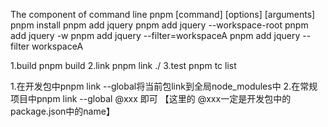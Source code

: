 The component of command line
pnpm [command] [options] [arguments]
pnpm install
pnpm add jquery
pnpm add jquery --workspace-root
pnpm add jquery -w
pnpm add jquery --filter=workspaceA
pnpm add jquery --filter workspaceA

1.build
pnpm build
2.link
pnpm link ./
3.test
pnpm tc list

1.在开发包中pnpm link --global将当前包link到全局node_modules中
2.在常规项目中pnpm link --global @xxx 即可 【这里的 @xxx一定是开发包中的package.json中的name】